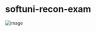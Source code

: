 # softuni-recon-exam

![image](https://github.com/user-attachments/assets/c9f703c6-a87f-4a5a-8169-4eee92033858)
